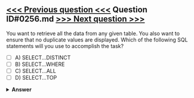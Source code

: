 [<<< Previous question <<<](0255.md)   Question ID#0256.md   [>>> Next question >>>](0257.md)
---

You want to retrieve all the data from any given table. You also want to ensure that no duplicate values are displayed. Which of the following SQL statements will you use to accomplish the task?

- [ ] A) SELECT...DISTINCT
- [ ] B) SELECT...WHERE
- [ ] C) SELECT...ALL
- [ ] D) SELECT...TOP

<details><summary><b>Answer</b></summary>
<p>
  Answer: <strong>A</strong>
</p>
</details>
